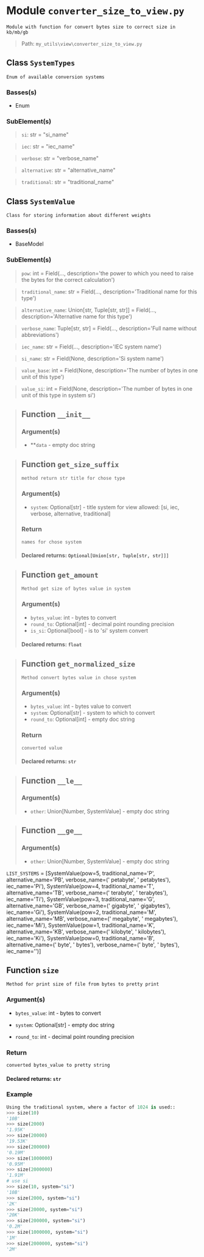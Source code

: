 # Module `converter_size_to_view.py`
```text
Module with function for convert bytes size to correct size in kb/mb/gb
```

> Path: `my_utils\view\converter_size_to_view.py`
## Class `SystemTypes`
```text
Enum of available conversion systems
```

### Basses(s)
+ Enum
### SubElement(s)
 > `si`: str = "si_name"
 > `iec`: str = "iec_name"
 > `verbose`: str = "verbose_name"
 > `alternative`: str = "alternative_name"
 > `traditional`: str = "traditional_name"
## Class `SystemValue`
```text
Class for storing information about different weights
```

### Basses(s)
+ BaseModel
### SubElement(s)
 > `pow`: int = Field(..., description='the power to which you need to raise the bytes for the correct calculation')
 > `traditional_name`: str = Field(..., description='Traditional name for this type')
 > `alternative_name`: Union[str, Tuple[str, str]] = Field(..., description='Alternative name for this type')
 > `verbose_name`: Tuple[str, str] = Field(..., description='Full name without abbreviations')
 > `iec_name`: str = Field(..., description='IEC system name')
 > `si_name`: str = Field(None, description='Si system name')
 > `value_base`: int = Field(None, description='The number of bytes in one unit of this type')
 > `value_si`: int = Field(None, description='The number of bytes in one unit of this type in system si')
 > ## Function  `__init__`
 > ### Argument(s)
 > + **`data` - empty doc string
 > ## Function  `get_size_suffix`
 > ```text
 > method return str title for chose type
 > ```
 > 
 > ### Argument(s)
 > + `system`: Optional[str] - title system for view allowed: [si, iec, verbose, alternative, traditional]
 > ### Return
 > ```text
 > names for chose system
 > ```
 > 
 > #### Declared returns: `Optional[Union[str, Tuple[str, str]]]`
 > ## Function  `get_amount`
 > ```text
 > Method get size of bytes value in system
 > ```
 > 
 > ### Argument(s)
 > + `bytes_value`: int - bytes to convert
 > + `round_to`: Optional[int] - decimal point rounding precision
 > + `is_si`: Optional[bool] - is to 'si' system convert
 > #### Declared returns: `float`
 > ## Function  `get_normalized_size`
 > ```text
 > Method convert bytes value in chose system
 > ```
 > 
 > ### Argument(s)
 > + `bytes_value`: int - bytes value to convert
 > + `system`: Optional[str] - system to which to convert
 > + `round_to`: Optional[int] - empty doc string
 > ### Return
 > ```text
 > converted value
 > ```
 > 
 > #### Declared returns: `str`
 > ## Function  `__le__`
 > ### Argument(s)
 > + `other`: Union[Number, SystemValue] - empty doc string
 > ## Function  `__ge__`
 > ### Argument(s)
 > + `other`: Union[Number, SystemValue] - empty doc string
`LIST_SYSTEMS` = [SystemValue(pow=5, traditional_name='P', alternative_name='PB', verbose_name=(' petabyte', ' petabytes'), iec_name='Pi'), SystemValue(pow=4, traditional_name='T', alternative_name='TB', verbose_name=(' terabyte', ' terabytes'), iec_name='Ti'), SystemValue(pow=3, traditional_name='G', alternative_name='GB', verbose_name=(' gigabyte', ' gigabytes'), iec_name='Gi'), SystemValue(pow=2, traditional_name='M', alternative_name='MB', verbose_name=(' megabyte', ' megabytes'), iec_name='Mi'), SystemValue(pow=1, traditional_name='K', alternative_name='KB', verbose_name=(' kilobyte', ' kilobytes'), iec_name='Ki'), SystemValue(pow=0, traditional_name='B', alternative_name=(' byte', ' bytes'), verbose_name=(' byte', ' bytes'), iec_name='')]
## Function  `size`
```text
Method for print size of file from bytes to pretty print
```
        
### Argument(s)
+ `bytes_value`: int - bytes to convert
+ `system`: Optional[str] - empty doc string
+ `round_to`: int - decimal point rounding precision
### Return
```text
converted bytes_value to pretty string
```
                    
#### Declared returns: `str`
### Example 
```python
Using the traditional system, where a factor of 1024 is used::
>>> size(10)
'10B'
>>> size(2000)
'1.95K'
>>> size(20000)
'19.53K'
>>> size(200000)
'0.19M'
>>> size(1000000)
'0.95M'
>>> size(2000000)
'1.91M'
# use si
>>> size(10, system="si")
'10B'
>>> size(2000, system="si")
'2K'
>>> size(20000, system="si")
'20K'
>>> size(200000, system="si")
'0.2M'
>>> size(1000000, system="si")
'1M'
>>> size(2000000, system="si")
'2M'
```
